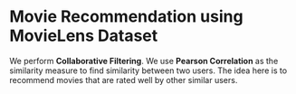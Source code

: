 # Movie Recommendation using MovieLens Dataset
We perform **Collaborative Filtering**. We use **Pearson Correlation** as the similarity measure to find similarity between two users. The idea here is to recommend movies that are rated well by other similar users.
